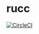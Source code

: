 # rucc

[![CircleCI](https://circleci.com/gh/makanai5610/rucc.svg?style=svg)](https://circleci.com/gh/makanai5610/rucc)
